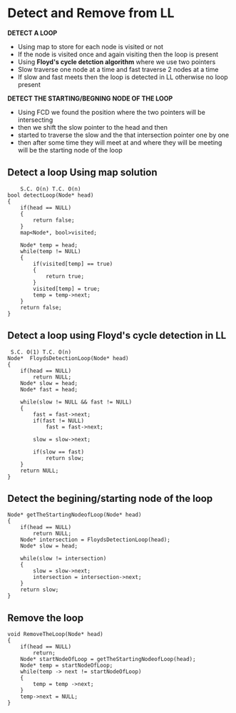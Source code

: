 # Detect and Remove from LL
**DETECT A LOOP**
- Using map to store for each node is visited or not
- If the node is visited once and again visiting then the loop is present
- Using **Floyd's cycle detction algorithm** where we use two pointers 
- Slow traverse one node at a time and fast traverse 2 nodes at a time 
- If slow and fast meets then the loop is detected in LL otherwise no loop present

**DETECT THE STARTING/BEGNING NODE OF THE LOOP**

- Using FCD we found the position where the two pointers will be intersecting
- then we shift the slow pointer to the head and then 
- started to traverse the slow and the that intersection pointer one by one 
- then after some time they will meet at and where they will be meeting will be the starting node of the loop 

## Detect a loop Using map solution
```
    S.C. O(n) T.C. O(n)
bool detectLoop(Node* head)
{
    if(head == NULL)
    {
        return false;
    }
    map<Node*, bool>visited;

    Node* temp = head;
    while(temp != NULL)
    {
        if(visited[temp] == true)
        {
            return true;
        }
        visited[temp] = true;
        temp = temp->next;
    }
    return false;
}

```
## Detect a loop using Floyd's cycle detection in LL
```
 S.C. O(1) T.C. O(n)
Node*  FloydsDetectionLoop(Node* head)
{
    if(head == NULL)
        return NULL;
    Node* slow = head;
    Node* fast = head;

    while(slow != NULL && fast != NULL)
    {
        fast = fast->next;
        if(fast != NULL)
            fast = fast->next;

        slow = slow->next;  

        if(slow == fast)
            return slow;
    }
    return NULL;
}

``` 

## Detect the begining/starting node of the loop
```
Node* getTheStartingNodeofLoop(Node* head)
{
    if(head == NULL)
        return NULL;
    Node* intersection = FloydsDetectionLoop(head);
    Node* slow = head;

    while(slow != intersection)
    {
        slow = slow->next;
        intersection = intersection->next;
    }
    return slow;
}
```

## Remove the loop
```
void RemoveTheLoop(Node* head)
{
    if(head == NULL)
        return;
    Node* startNodeOfLoop = getTheStartingNodeofLoop(head);
    Node* temp = startNodeOfLoop;
    while(temp -> next != startNodeOfLoop)
    {
        temp = temp ->next;
    }
    temp->next = NULL;
}
```